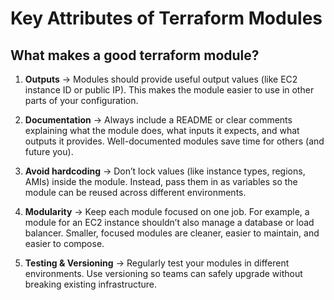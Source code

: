 # **Key Attributes of Terraform Modules**

**What makes a good terraform module?**
---

1. **Outputs** → Modules should provide useful output values (like EC2 instance ID or public IP). This makes the module easier to use in other parts of your configuration.

2. **Documentation** → Always include a README or clear comments explaining what the module does, what inputs it expects, and what outputs it provides. Well-documented modules save time for others (and future you).

3. **Avoid hardcoding** → Don’t lock values (like instance types, regions, AMIs) inside the module. Instead, pass them in as variables so the module can be reused across different environments.

4. **Modularity** → Keep each module focused on one job. For example, a module for an EC2 instance shouldn’t also manage a database or load balancer. Smaller, focused modules are cleaner, easier to maintain, and easier to compose.

5. **Testing & Versioning** → Regularly test your modules in different environments. Use versioning so teams can safely upgrade without breaking existing infrastructure.